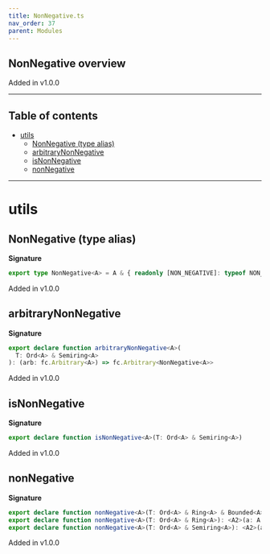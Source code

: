 ```yaml
---
title: NonNegative.ts
nav_order: 37
parent: Modules
---
```


## NonNegative overview

Added in v1.0.0

---

<h2 class="text-delta">Table of contents</h2>

- [utils](#utils)
  - [NonNegative (type alias)](#nonnegative-type-alias)
  - [arbitraryNonNegative](#arbitrarynonnegative)
  - [isNonNegative](#isnonnegative)
  - [nonNegative](#nonnegative)

---

# utils

## NonNegative (type alias)

**Signature**

```ts
export type NonNegative<A> = A & { readonly [NON_NEGATIVE]: typeof NON_NEGATIVE }
```

Added in v1.0.0

## arbitraryNonNegative

**Signature**

```ts
export declare function arbitraryNonNegative<A>(
  T: Ord<A> & Semiring<A>
): (arb: fc.Arbitrary<A>) => fc.Arbitrary<NonNegative<A>>
```

Added in v1.0.0

## isNonNegative

**Signature**

```ts
export declare function isNonNegative<A>(T: Ord<A> & Semiring<A>)
```

Added in v1.0.0

## nonNegative

**Signature**

```ts
export declare function nonNegative<A>(T: Ord<A> & Ring<A> & Bounded<A>): <A2>(a: A & A2) => Option<NonNegative<A & A2>>
export declare function nonNegative<A>(T: Ord<A> & Ring<A>): <A2>(a: A & A2) => NonNegative<A & A2>
export declare function nonNegative<A>(T: Ord<A> & Semiring<A>): <A2>(a: A & A2) => Option<NonNegative<A & A2>>
```

Added in v1.0.0

